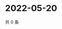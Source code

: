 # 2022-05-20

共 0 条

<!-- BEGIN WEIBO -->
<!-- 最后更新时间 Fri May 20 2022 11:13:51 GMT+0800 (China Standard Time) -->

<!-- END WEIBO -->
